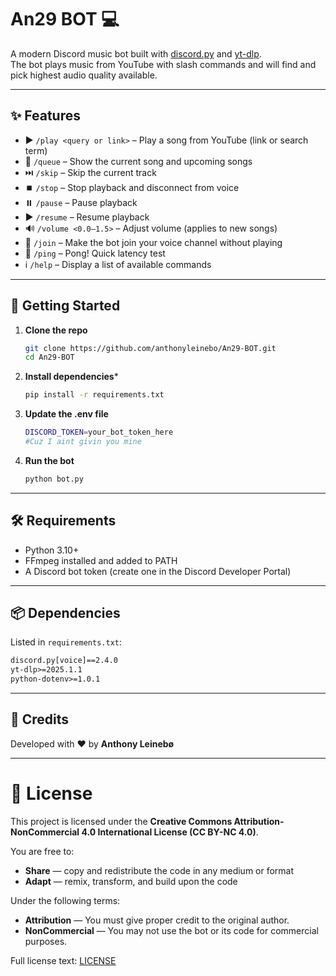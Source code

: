 # An29 BOT 💻

A modern Discord music bot built with [discord.py](https://github.com/Rapptz/discord.py) and [yt-dlp](https://github.com/yt-dlp/yt-dlp).  
The bot plays music from YouTube with slash commands and will find and pick highest audio quality available.

---

## ✨ Features
- ▶️ `/play <query or link>` – Play a song from YouTube (link or search term)  
- 📜 `/queue` – Show the current song and upcoming songs  
- ⏭️ `/skip` – Skip the current track  
- ⏹️ `/stop` – Stop playback and disconnect from voice  
- ⏸️ `/pause` – Pause playback  
- ▶️ `/resume` – Resume playback  
- 🔊 `/volume <0.0–1.5>` – Adjust volume (applies to new songs)  
- 🔗 `/join` – Make the bot join your voice channel without playing  
- 🏓 `/ping` – Pong! Quick latency test  
- ℹ️ `/help` – Display a list of available commands  

---

## 🚀 Getting Started

1. **Clone the repo**
   ```bash
   git clone https://github.com/anthonyleinebo/An29-BOT.git
   cd An29-BOT
   ```

2. **Install dependencies***
    ```bash
    pip install -r requirements.txt
    ```

3. **Update the .env file**
    ```bash
    DISCORD_TOKEN=your_bot_token_here
    #Cuz I aint givin you mine
    ```

4. **Run the bot**
    ```bash
    python bot.py
    ```

---

## 🛠️ Requirements
- Python 3.10+
- FFmpeg
 installed and added to PATH
- A Discord bot token (create one in the Discord Developer Portal)

---

## 📦 Dependencies
Listed in `requirements.txt`:

```txt
discord.py[voice]==2.4.0
yt-dlp>=2025.1.1
python-dotenv>=1.0.1
```
---

## 👤 Credits  
Developed with ❤️ by **Anthony Leinebø**  

---

# 📜 License  
This project is licensed under the **Creative Commons Attribution-NonCommercial 4.0 International License (CC BY-NC 4.0)**.  

You are free to:  
- **Share** — copy and redistribute the code in any medium or format  
- **Adapt** — remix, transform, and build upon the code  

Under the following terms:  
- **Attribution** — You must give proper credit to the original author.  
- **NonCommercial** — You may not use the bot or its code for commercial purposes.  

Full license text: [LICENSE](https://github.com/anthonyleinebo/An29-BOT?tab=License-1-ov-file)  